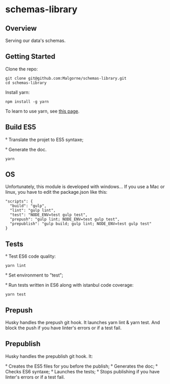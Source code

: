 # schemas-library

## Overview

Serving our data's schemas.

## Getting Started

Clone the repo:

```
git clone git@github.com:Malgorne/schemas-library.git
cd schemas-library
```

Install yarn:

```
npm install -g yarn
```

To learn to use yarn, see [this page](https://yarnpkg.com/lang/en/docs/usage/).

## Build ES5

° Translate the projet to ES5 syntaxe;

° Generate the doc.

```
yarn
```

## OS

Unfortunately, this module is developed with windows... If you use a Mac or linux, you have to edit the package.json like this:

```
"scripts": {
  "build": "gulp",
  "lint": "gulp lint",
  "test": "NODE_ENV=test gulp test",
  "prepush": "gulp lint; NODE_ENV=test gulp test",
  "prepublish": "gulp build; gulp lint; NODE_ENV=test gulp test"
}
```

## Tests

° Test ES6 code quality:

```
yarn lint
```

° Set environment to "test";

° Run tests written in ES6 along with istanbul code coverage:

```
yarn test
```

## Prepush

Husky handles the prepush git hook. It launches yarn lint & yarn test. And block the push if you have linter's errors or if a test fail.

## Prepublish

Husky handles the prepublish git hook. It:

° Creates the ES5 files for you before the publish;
° Generates the doc;
° Checks ES6 syntaxe;
° Launches the tests;
° Stops publishing if you have linter's errors or if a test fail.
